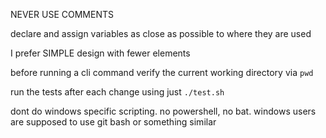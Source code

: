 NEVER USE COMMENTS

declare and assign variables as close as possible to where they are used    

I prefer SIMPLE design with fewer elements

before running a cli command verify the current working directory via `pwd`

run the tests after each change using just `./test.sh`

dont do windows specific scripting. no powershell, no bat. windows users are supposed to use git bash or something similar